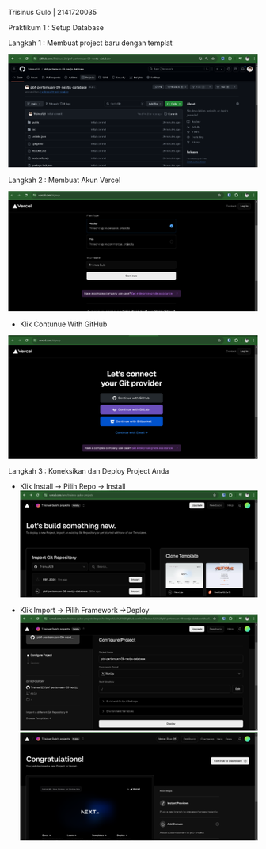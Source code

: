 Trisinus Gulo | 2141720035

Praktikum 1 : Setup Database

Langkah 1 : Membuat project baru dengan templat

![test](img/Praktikum1.png)

Langkah 2 : Membuat Akun Vercel

![test](img/praktukum1_Langkah2.png)

- Klik Contunue With GitHub

![test](img/praktukum1_Langkah2_.png)

Langkah 3 : Koneksikan dan Deploy Project Anda

- Klik Install -> Pilih Repo -> Install
![tets](img/praktukum1_Langkah3.png)

- Klik Import -> Pilih Framework ->Deploy
![tet](img/praktukum1_Langkah3_.png)
![test](img/praktukum1_Langkah3+.png)


